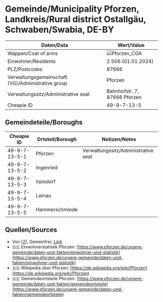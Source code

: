 # Gemeinde/Municipality Pforzen, Landkreis/Rural district Ostallgäu, Schwaben/Swabia, DE-BY

| Daten/Data | Wert/Value |
| ---- | ----- |
| Wappen/Coat of arms | ![Pforzen_COA](https://upload.wikimedia.org/wikipedia/commons/thumb/1/14/DEU_Pforzen_COA.svg/140px-DEU_Pforzen_COA.svg.png) |
| Einwohner/Residents | 2 506 (01.01.2024) |
| PLZ/Postcodes | 87666 |
| Verwaltungsgemeinschaft (VG)/Administrative group | Pforzen |
| Verwaltungssitz/Administrative seat | Bahnhofstr. 7, 87666 Pforzen |
| Cheapie ID | 49-9-7-13-5 |

## Gemeindeteile/Boroughs

| Cheapie ID | Ortsteil/Borough | Notizen/Notes |
| ---------- | ----------------- | ------------- |
| 49-9-7-13-5-1 | Pforzen | Verwaltungssitz/Administrative seat |
| 49-9-7-13-5-2 | Ingenried | |
| 49-9-7-13-5-3 | Irpisdorf | |
| 49-9-7-13-5-4 | Leinau | |
| 49-9-7-13-5-5 | Hammerschmiede | |

## Quellen/Sources

- Von <a rel="nofollow" class="external autonumber" href="http://www.pforzen.de/">[2]</a>, Gemeinfrei, <a href="https://commons.wikimedia.org/w/index.php?curid=46875618">Link</a>
- :de: Einwohnerstatistik Pforzen: [https://www.pforzen.de/unsere-gemeinde/daten-und-fakten/einwohner-und-statistik](https://www.pforzen.de/unsere-gemeinde/daten-und-fakten/einwohner-und-statistik)
- :de: Wikipedia über Pforzen: [https://de.wikipedia.org/wiki/Pforzen](https://de.wikipedia.org/wiki/Pforzen)
- :de: Gemeindeortsteile Pforzen: [https://www.pforzen.de/unsere-gemeinde/daten-und-fakten/gemeindeortsteile](https://www.pforzen.de/unsere-gemeinde/daten-und-fakten/gemeindeortsteile)